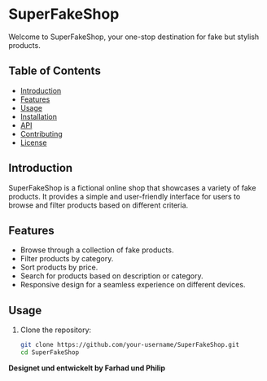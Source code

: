 # SuperFakeShop

Welcome to SuperFakeShop, your one-stop destination for fake but stylish products.

## Table of Contents
- [Introduction](#introduction)
- [Features](#features)
- [Usage](#usage)
- [Installation](#installation)
- [API](#api)
- [Contributing](#contributing)
- [License](#license)

## Introduction
SuperFakeShop is a fictional online shop that showcases a variety of fake products. It provides a simple and user-friendly interface for users to browse and filter products based on different criteria.

## Features
- Browse through a collection of fake products.
- Filter products by category.
- Sort products by price.
- Search for products based on description or category.
- Responsive design for a seamless experience on different devices.

## Usage
1. Clone the repository:
   ```bash
   git clone https://github.com/your-username/SuperFakeShop.git
   cd SuperFakeShop


**Designet und entwickelt by Farhad und Philip**